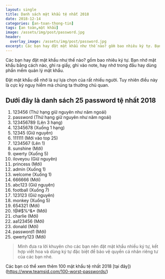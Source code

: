 ```yaml
---
layout: single
title: Danh sách mật khẩu tệ nhất 2018
date: 2018-12-14
categories: [an-toan-thong-tin]
tags: [an toàn,mật khẩu]
image: /assets/img/post/password.jpg
header:
  overlay_image: /assets/img/post/password.jpg
excerpt: Các bạn hay đặt mật khẩu như thế nào? gồm bao nhiêu ký tự. Bạn nhớ mật khẩu bằng cách nào, ghi ra giấy, ghi vào note, hay nhớ trong đầu hay dùng phần mềm quản lý mật khẩu.
---
```


Các bạn hay đặt mật khẩu như thế nào? gồm bao nhiêu ký tự. Bạn nhớ mật khẩu bằng cách nào, ghi ra giấy, ghi vào note, hay nhớ trong đầu hay dùng phần mềm quản lý mật khẩu.

Đặt mật khẩu dễ nhớ là sự lựa chọn của rất nhiều người. Tuy nhiên điều này là cực kỳ nguy hiểm mà chúng ta thường chủ quan.

## Dưới đây là danh sách 25 password tệ nhất 2018

1. 123456 (Thứ hạng giữ nguyên như năm ngoái)
2. password (Thứ hạng giữ nguyên như năm ngoái)
3. 123456789 (Lên 3 hạng)
4. 12345678 (Xuống 1 hạng)
5. 12345 (Giữ nguyên)
6. 111111 (Mới vào top 25)
7. 1234567 (Lên 1)
8. sunshine (Mới)
9. qwerty (Xuống 5)
10. iloveyou (Giữ nguyên)
11. princess (Mới)
12. admin (Xuống 1)
13. welcome (Xuống 1)
14. 666666 (Mới)
15. abc123 (Giữ nguyên)
16. football (Xuống 7)
17. 123123 (Giữ nguyên)
18. monkey (Xuống 5)
19. 654321 (Mới)
20. !@#$%^&* (Mới)
21. charlie (Mới)
22. aa123456 (Mới)
23. donald (Mới)
24. password1 (Mới)
25. qwerty123 (Mới)

>Mình đưa ra lời khuyên cho các bạn nên đặt mật khẩu nhiều ký tự, kết hợp viết hoa và dùng ký tự đặc biệt để bảo vệ quyền cá nhân riêng tư của các bạn nhé.

Các bạn có thể xem thêm 100 mật khẩu tệ nhất 2018 [tại đây])(https://www.teamsid.com/100-worst-passwords/)